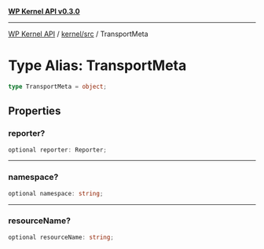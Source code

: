 [**WP Kernel API v0.3.0**](../../../README.md)

---

[WP Kernel API](../../../README.md) / [kernel/src](../README.md) / TransportMeta

# Type Alias: TransportMeta

```ts
type TransportMeta = object;
```

## Properties

### reporter?

```ts
optional reporter: Reporter;
```

---

### namespace?

```ts
optional namespace: string;
```

---

### resourceName?

```ts
optional resourceName: string;
```
